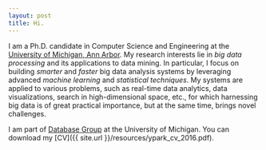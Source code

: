 ```yaml
---
layout: post
title: Hi.
---
```


I am a Ph.D. candidate in Computer Science and Engineering at the [University of
Michigan, Ann Arbor](http://cse.umich.edu/).
My research interests lie in *big data processing* and its
applications to data mining. In particular, I focus on building *smarter* and
*faster* big data analysis systems by leveraging advanced *machine learning* and
*statistical techniques*. My systems are applied to various problems, such as
real-time data analytics, data visualizations, search in high-dimensional space,
etc., for which harnessing big data is of great practical importance, but at the
same time, brings novel challenges.

I am part of [Database Group](http://dbgroup.eecs.umich.edu/) at the University
of Michigan. You can download my [CV]({{ site.url }}/resources/ypark_cv_2016.pdf).
